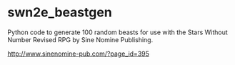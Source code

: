 # swn2e_beastgen

Python code to generate 100 random beasts for use with the Stars Without Number Revised RPG by Sine Nomine Publishing.

http://www.sinenomine-pub.com/?page_id=395

